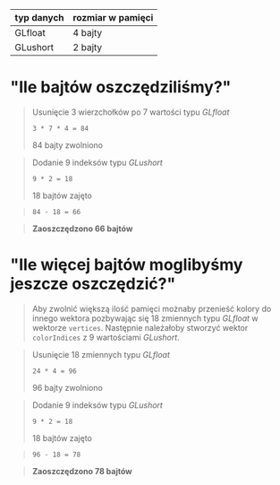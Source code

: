 | typ danych | rozmiar w pamięci |
|------------|-------------------|
| GLfloat    | 4 bajty           |
| GLushort   | 2 bajty           |

# "Ile bajtów oszczędziliśmy?"

> Usunięcie 3 wierzchołków po 7 wartości typu _GLfloat_
> 
> ``3 * 7 * 4 = 84``
>
> 84 bajty zwolniono

> Dodanie 9 indeksów typu _GLushort_
>
> ``9 * 2 = 18`` 
> 
> 18 bajtów zajęto

>``84 - 18 = 66``
> 

>**Zaoszczędzono 66 bajtów**

# "Ile więcej bajtów moglibyśmy jeszcze oszczędzić?"

> Aby zwolnić większą ilość pamięci możnaby przenieść kolory do innego wektora pozbywając się 18 zmiennych typu _GLfloat_ w wektorze ``vertices``.
> Następnie należałoby stworzyć wektor ``colorIndices`` z 9 wartościami _GLushort_.

> Usunięcie 18 zmiennych typu _GLfloat_
>
> ``24 * 4 = 96``
>
> 96 bajty zwolniono

> Dodanie 9 indeksów typu _GLushort_
>
> ``9 * 2 = 18``
>
> 18 bajtów zajęto

>``96 - 18 = 78``
>

>**Zaoszczędzono 78 bajtów**